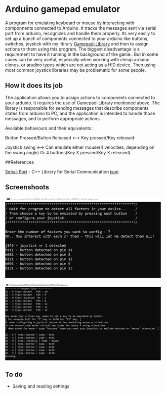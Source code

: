 # Arduino gamepad emulator

A program for emulating keyboard or mouse by interacting with componnents connected to Arduino.
It tracks the messages sent via serial port from arduino, recognizes and handle them properly.
Its very easily to set up a bunch of components connected to your arduino like buttons, switches, joystick
with my library [Gamepad-Library](https://github.com/09pawel0898/arduino-gamepad-lib "Gamepad-Library") and then to assign actions to them using this program.
The biggest disadvantage is a requirement to have it running in the background of the game..
But in some cases can be very useful, especially when working with cheap arduino clones, or arudino types
which are not acting as a HID device. Then using most common joystick libraries may be problematic for 
some people. 

## How it does its job

The application allows you to assign actions to components connected to your arduino.
It requires the use of Gamepad-Library mentioned above. The library is responsible for sending messages
that describe components states from arduino to PC, and the application is intended to handle those messages, and to perform
appropriate actions. 

Available behaviours and their equivalents :

Button Pressed/Button Released <--> Key pressed/Key released

Joystick swing <--> Can emulate either mouse(4 velocities, depending on the swing angle) 
                    Or 4 buttons(Key X pressed/Key X released).

##References

  [Serial-Port](https://github.com/manashmandal/SerialPort "Serial-Port")  - C++ Library for Serial Communication
  [json](https://github.com/nlohmann/json "json")
  
## Screenshoots

![ScreenShot](screenshots/scr2.png)

![ScreenShot](screenshots/scr1.jpg)

## To do
* Saving and reading settings
